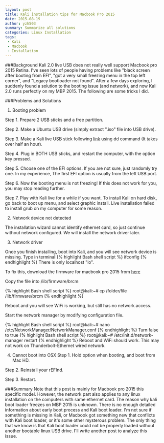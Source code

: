 ```yaml
---
layout: post
title: Kali installation tips for Macbook Pro 2015
date: 2015-08-19 
author: yzh503
summary: Summarize all solutions
categories: Linux Installation
tags: 
 - Kali
 - Macbook
 - Installation
---
```


###Background 
Kali 2.0 live USB does not really well support Macbook pro 2015 Retina. I've seen lots of people having problems like "black screen after booting from EFI", "got a very small freezing menu in the top left corner", and "Legacy bootloader not found". After a few days exploring, I suddenly found a solution to the booting issue (and network), and now Kali 2.0 runs perfectly on my MBP 2015. The following are some tricks I did.

###Problems and Solutions 


1. Booting problem

Step 1. Prepare 2 USB sticks and a free partition.

Step 2. Make a Ubuntu USB drive (simply extract ".iso" file into USB drive).

Step 3. Make a Kali live USB stick following [link](http://docs.kali.org/downloading/kal...ve-usb-install) using dd command (It takes over half an hour).

Step 4. Plug in BOTH USB sticks, and restart the computer, with the option key pressed.

Step 5. Choose one of the EFI options. If you are not sure, just randomly try one. In my experience, The first EFI option is usually from the left USB port.

Step 6. Now the booting menu is not freezing! If this does not work for you, you may stop reading further.

Step 7. Play with Kali live for a while if you want. To install Kali on hard disk, go back to boot up menu, and select graphic install. Live installation failed to install grub on my computer for some reason.


2. Network device not detected

The installation wizard cannot identify ethernet card, so just continue without network configured. We will install the network driver later.


3. Network driver 

Once you finish installing, boot into Kali, and you will see network device is missing. Type in terminal
{% highlight Bash shell script %}
ifconfig
{% endhighlight %}
There is only localhost "lo".


To fix this, download the firmware for macbook pro 2015 from [here](https://git.kernel.org/cgit/linux/ke...43602-pcie.bin)

Copy the file into /lib/firmware/brcm

{% highlight Bash shell script %}
root@kali:~# cp /folder/file /lib/firmware/brcm
{% endhighlight %}

Reboot and you will see WiFi is working, but still has no network access.

Start the network manager by modifying configuration file.


{% highlight Bash shell script %}
root@kali:~# nano /etc/NetworkManager/NetworkManager.conf
{% endhighlight %}
Turn false to true
{% highlight Bash shell script %}
root@kali:~# /etc/init.d/network-manager restart
{% endhighlight %}
Reboot and WiFi should work. This may not work on Thunderbolt-Ethernet wired network.

4. Cannot boot into OSX
Step 1. Hold option when booting, and boot from Mac HD. 

Step 2. Reinstall your rEFInd.

Step 3. Restart.


###Summary
Note that this post is mainly for Macbook pro 2015 this specific model. However, the network part also applies to any linux installation on the computers with same ethernet card. The reason why kali boot loader freezes on MBP 2015 is unknown. There is no enough detailed information about early boot process and Kali boot loader. I'm not sure if something is missing in Kali, or Macbook got something new that conflicts with Kali boot loader, or it's some other mysterous problem. The only thing that we know is that Kali boot loader could not be properly loaded without another bootable linux USB drive. I'll write another post to analyze this issue.